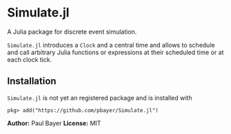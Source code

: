 # Simulate.jl

A Julia package for discrete event simulation.

`Simulate.jl` introduces a `Clock` and a central time and allows to schedule and call arbitrary Julia functions or expressions at their scheduled time or at each clock tick.

## Installation

`Simulate.jl` is not yet an registered package and is installed with

```
pkg> add("https://github.com/pbayer/Simulate.jl")
```

**Author:** Paul Bayer
**License:** MIT
